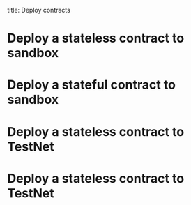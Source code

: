 title: Deploy contracts

# Deploy a stateless contract to sandbox

# Deploy a stateful contract to sandbox

# Deploy a stateless contract to TestNet

# Deploy a stateless contract to TestNet